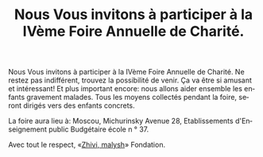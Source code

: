 ﻿---
layout: post

title: Nous Vous invitons à participer à la IVème Foire Annuelle de Charité.
meta: 30.10.2017
cover_img: 2017.10.30/IV_Annual_Charity_Fair.png
cover_fit: contain

category: news

lang: fr
ref: IV_Annual_Charity_Fair
---

Nous Vous invitons à participer à la IVème Foire Annuelle de Charité.
Ne restez pas indifférent, trouvez la possibilité de venir.
Ça va être si amusant et intéressant!
Et plus important encore: nous allons aider ensemble les enfants gravement malades.
Tous les moyens collectés pendant la foire, seront dirigés vers des enfants concrets.

La foire aura lieu à: Moscou, Michurinsky Avenue 28, Etablissements d'Enseignement public Budgétaire  école n ° 37.

Avec tout le respect, «<a href="https://fondzhivimalysh.ru/" target="_blank">Zhivi, malysh</a>» Fondation.
